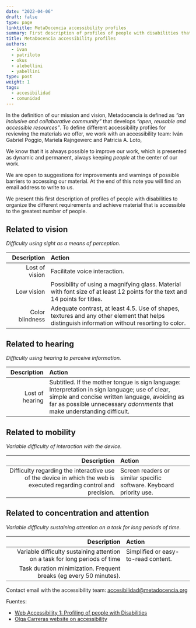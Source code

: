 ```yaml
---
date: "2022-04-06"
draft: false
type: page
linktitle: MetaDocencia accessibility profiles
summary: First description of profiles of people with disabilities that help us organize the different requirements and achieve material that is accessible to the greatest number of people.
title: MetaDocencia accessibility profiles
authors: 
  - ivan
  - patriloto
  - okus
  - alebellini
  - yabellini
type: post
weight: 1
tags: 
  - accesibilidad
  - comunidad
---
```


In the definition of our mission and vision, Metadocencia is defined as _“an inclusive and collaborative community”_ that develops _“open, reusable and accessible resources”_. To define different accessibility profiles for reviewing the materials we offer, we work with an accessibility team: Iván Gabriel Poggio, Mariela Rajngewerc and Patricia A. Loto, 

We know that it is always possible to improve our work, which is presented as dynamic and permanent, always keeping _people_ at the center of our work.

We are open to suggestions for improvements and warnings of possible barriers to accessing our material. At the end of this note you will find an email address to write to us.

We present this first description of profiles of people with disabilities to organize the different requirements and achieve material that is accessible to the greatest number of people.

## Related to vision

_Difficulty using sight as a means of perception._

| Description | Action | 
| ---: | :----------- |
| Lost of vision | Facilitate voice interaction. |
| Low vision | Possibility of using a magnifying glass. Material with font size of at least 12 points for the text and 14 points for titles. |
| Color blindness | Adequate contrast, at least 4.5. Use of shapes, textures and any other element that helps distinguish information without resorting to color. |

## Related to hearing

_Difficulty using hearing to perceive information._

| Description | Action | 
| ---: | :----------- |
| Lost of hearing | Subtitled. If the mother tongue is sign language: Interpretation in sign language; use of clear, simple and concise written language, avoiding as far as possible unnecessary _adornments_ that make understanding difficult. |

## Related to mobility

_Variable difficulty of interaction with the device._

| Description | Action |  
| ---: | :----------- |
| Difficulty regarding the interactive use of the device in which the web is executed regarding control and precision. | Screen readers or similar specific software. Keyboard priority use. |

## Related to concentration and attention

_Variable difficulty sustaining attention on a task for long periods of time._

| Description | Action | 
| ---: | :----------- |
| Variable difficulty sustaining attention on a task for long periods of time | Simplified or easy-to-read content.
Task duration minimization. Frequent breaks (eg every 50 minutes). |

Contact email with the accessibility team: [accesibilidad@metadocencia.org](mailto:accesibilidad@metadocencia.org)

Fuentes:

* [Web Accessibility 1: Profiling of people with Disabilities](https://www.metsuke.com/accesibilidad-web-1-perfilado-de-personas-con-discapacidad/)
* [Olga Carreras website on accessibility](https://olgacarreras.blogspot.com/) 

